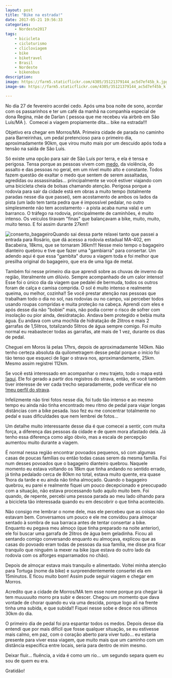 ```yaml
---
layout: post
title: "Bike na estrada!"
date: 2017-05-21 19:56:33
categories:
    - Nordeste2017
tags:
    - bicicleta
    - cicloturismo
    - clicloviagem
    - bike
    - biketravel
    - Brasil
    - Nordeste
    - bikenobus
description:
image: https://farm5.staticflickr.com/4305/35121379144_ac5d7ef45b_k.jpg
image-sm: https://farm5.staticflickr.com/4305/35121379144_ac5d7ef45b_k.jpg

---
```


No dia 27 de fevereiro acordei cedo. Após uma boa noite de sono, acordar com os passarinhos e ter um café da manhã na companhia especial de dona Regina, mãe de Darlan ( pessoa que me recebeu via airbnb em São Luís/MA ).  Comecei a viagem propiamente dita... bike na estrada!!!

Objetivo era chegar em Morros/MA. Primeira cidade de parada no caminho para Barreirinhas, um pedal pretencioso para o primeiro dia, aproximadamente 90km, que virou muito mais por um descuido após toda a tensão na saída de São Luís.

Só existe uma opção para sair de São Luís por terra, e ela é tensa e perigosa. Tensa porque as pessoas vivem com <u>medo</u>, da violência, do assalto e das pessoas no geral, em um nível muito alto e constante. Todos fazem questão de exaltar o medo que sentem de serem assaltadas, agredidas ou assassinadas... principalmente se você estiver viajando com uma bicicleta cheia de bolsas chamando atenção. Perigosa porque a rodovia para sair da cidade está em obras a muito tempo (totalmente paradas nesse dia que passei), sem acostamento de ambos os lados da pista (um lado tem tanta pedra que é impossível pedalar, no outro simplesmente não tem acostamento - a pista acaba numa vala) e um barranco. O tráfego na rodovia, principalmente de caminhões, é muito intenso. Os veículos tiravam "finas" que balançavam a bike, muito, muito, muito tenso. E foi assim durante 27km!!

![conserto_bagageiro](https://farm5.staticflickr.com/4305/35121379144_ac5d7ef45b_k.jpg)Quando sai dessa parte relaxei tanto que passei a entrada para Rosário, que dá acesso a rodovia estadual MA-402, em Bacabeira, 18kms, que se tornaram 36km!!! Nesse meio tempo o bagageiro dianteiro quebrou e tive que fazer uma "gambiarra" para consertar. Um adendo aqui é que essa "gambita" durou a viagem toda e foi melhor que presilha original do bagageiro, que era de uma liga de metal.

Também foi nesse primeiro dia que aprendi sobre as chuvas de inverno da região, literalmente um dilúvio. Sempre acompanhado de um calor intenso! Esse foi o único dia da viagem que pedalei de bermuda, todos os outros foram de calça e camisa comprida. O sol é muito intenso e realmente queima, ou melhor, cozinha!! Se você prestar atenção nas pessoas que trabalham todo o dia no sol, nas rodovias ou no campo, vai perceber todos usando roupas compridas e muita proteção na cabeça. Aprendi com eles e após desse dia não "bobiei" mais, não podia correr o risco de sofrer com insolação ou pior ainda, desidratação. Andava bem protegido e bebia muita água. Eu andava com uma mochila de hidratação de 2litros e mais 2 garrafas de 1,5litros, totalizando 5litros de água sempre comigo. Foi muito normal eu reabastecer todas as garrafas, até mais de 1 vez, durante os dias de pedal.

Cheguei em Moros lá pelas 17hrs, depois de aproximadamente 140km. Não tenho certeza absoluta da quilometragem desse pedal porque o início foi tão tenso que esqueci de ligar o strava nos, aproximandamente, 25km. Mesmo assim registrei 112km.

Se você está interessado em acompanhar o meu trajeto, todo o mapa está [!aqui](https://tortugavoladorasite.wordpress.com/nordeste2017/). Ele foi gerado a partir dos registros do strava, então, se você também tiver interesse de ver cada trecho separadamente, pode verificar ele no [!meu perfil do strava](https://www.strava.com/athletes/3781796).

Infelizmente não tirei fotos nesse dia, foi tudo tão intenso e ao mesmo tempo eu ainda não tinha encontrado meu ritmo de pedal para viajar longas distâncias com a bike pesada. Isso fez eu me concentrar totalmente no pedal e suas dificuldades que nem lembrei de fotos...

Um detalhe muito interessante desse dia é que comecei a sentir, com muita força, a diferença das pessoas da cidade e de quem mora afastado dela. Já tenho essa diferença como algo óbvio, mas a escala de percepção aumentou muito durante a viagem.

É normal nessa região encontrar povoados pequenos, só com algumas casas de poucas famílias ou então todas casas serem da mesma família. Foi num desses povoados que o bagageiro dianteiro quebrou. Naquele momento eu estava voltando os 18km que tinha andando no sentido errado, já tinha pedalado cerca de 80km no total, estava muito quente, era quase 1hora da tarde e eu ainda não tinha almoçado. Quando o bagageiro quebrou, eu parei e realmente fiquei um pouco decepcionado e preocupado com a situação, não estava processando tudo aquilo muito bem. Foi quando, de repente, percebi uma pessoa parada ao meu lado olhando para a bicicleta tão interessada quando eu em descobrir o que tinha acontecido.

Não consigo me lembrar o nome dele, mas ele percebeu que as coisas não estavam bem. Conversamos um pouco e ele me convidou para almoçar sentado à sombra de sua barraca antes de tentar consertar a bike. Enquanto eu pegava meu almoço (que tinha preparado na noite anterior), ele foi buscar uma garrafa de 2litros de água bem geladinha. Ficou ali sentando comigo conversando enquanto eu almoçava, explicou que as casas do povoado eram todas de pessoas da sua família, me disse pra ficar tranquilo que ninguém ia mexer na bike (que estava do outro lado da rodovia com os alforges esparramados no chão).

Depois de almoçar estava mais tranquilo e alimentado. Voltei minha atenção para Tortuga (nome da bike) e surpreendentemente consertei ela em 15minutos. E ficou muito bom! Assim pude seguir viagem e chegar em Morros.

Acredito que a cidade de Morros/MA tem esse nome porque pra chegar lá tem muuuuuito morro pra subir e descer. Chegou um momento que dava vontade de chorar quando eu via uma descida, porque logo ali na frente tinha uma subida, e que subida!! Fiquei nesse sobe e desce nos últimos 30km do dia.

O primeiro dia de pedal foi pra espantar todos os medos. Depois desse dia entendi que por mais difícil que fosse qualquer situação, se eu estivesse mais calmo, em paz, com o coração aberto para viver tudo... eu estaria presente para viver essa viagem, que muito mais que um caminho com um distância específica entre locais, seria para dentro de mim mesmo.

Deixar fluir... fluência, a vida é como um rio... um segundo separa quem eu sou de quem eu era.

Gratidão!
